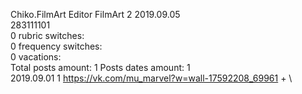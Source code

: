 Chiko.FilmArt	Editor FilmArt 2 2019.09.05\
283111101\
0 rubric switches:\
0 frequency switches:\
0 vacations:\
Total posts amount: 1	Posts dates amount: 1\
2019.09.01 1 https://vk.com/mu_marvel?w=wall-17592208_69961 + \
